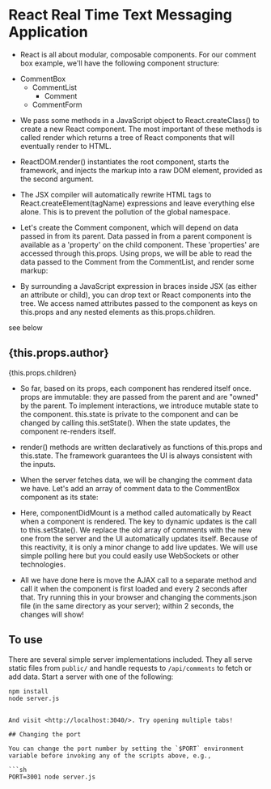 

# React Real Time Text Messaging Application


* React is all about modular, composable components. For our comment box example, we'll have the following component structure:

- CommentBox
  - CommentList
    - Comment
  - CommentForm

* We pass some methods in a JavaScript object to React.createClass() to create a new React component. The most important of these methods is called render which returns a tree of React components that will eventually render to HTML.

* ReactDOM.render() instantiates the root component, starts the framework, and injects the markup into a raw DOM element, provided as the second argument.

* The JSX compiler will automatically rewrite HTML tags to React.createElement(tagName) expressions and leave everything else alone. This is to prevent the pollution of the global namespace.

* Let's create the Comment component, which will depend on data passed in from its parent. Data passed in from a parent component is available as a 'property' on the child component. These 'properties' are accessed through this.props. Using props, we will be able to read the data passed to the Comment from the CommentList, and render some markup:

* By surrounding a JavaScript expression in braces inside JSX (as either an attribute or child), you can drop text or React components into the tree. We access named attributes passed to the component as keys on this.props and any nested elements as this.props.children.

see below

 <div className="comment">
        <h2 className="commentAuthor">
          {this.props.author}
        </h2>
        {this.props.children}
      </div>

* So far, based on its props, each component has rendered itself once. props are immutable: they are passed from the parent and are "owned" by the parent. To implement interactions, we introduce mutable state to the component. this.state is private to the component and can be changed by calling this.setState(). When the state updates, the component re-renders itself.

* render() methods are written declaratively as functions of this.props and this.state. The framework guarantees the UI is always consistent with the inputs.

* When the server fetches data, we will be changing the comment data we have. Let's add an array of comment data to the CommentBox component as its state:

* Here, componentDidMount is a method called automatically by React when a component is rendered. The key to dynamic updates is the call to this.setState(). We replace the old array of comments with the new one from the server and the UI automatically updates itself. Because of this reactivity, it is only a minor change to add live updates. We will use simple polling here but you could easily use WebSockets or other technologies.

* All we have done here is move the AJAX call to a separate method and call it when the component is first loaded and every 2 seconds after that. Try running this in your browser and changing the comments.json file (in the same directory as your server); within 2 seconds, the changes will show!


## To use

There are several simple server implementations included. They all serve static files from `public/` and handle requests to `/api/comments` to fetch or add data. Start a server with one of the following:


```sh
npm install
node server.js
```

```

And visit <http://localhost:3040/>. Try opening multiple tabs!

## Changing the port

You can change the port number by setting the `$PORT` environment variable before invoking any of the scripts above, e.g.,

```sh
PORT=3001 node server.js
```
